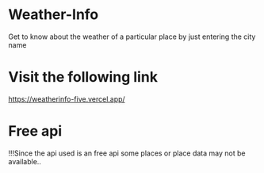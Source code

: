 # Weather-Info
Get to know about the weather of a particular place by just entering the city name

# Visit the following link 
https://weatherinfo-five.vercel.app/

# Free api
!!!Since the api used is an free api some places or place data may not be available..
